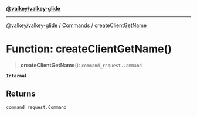 [**@valkey/valkey-glide**](../../README.md)

***

[@valkey/valkey-glide](../../modules.md) / [Commands](../README.md) / createClientGetName

# Function: createClientGetName()

> **createClientGetName**(): `command_request.Command`

**`Internal`**

## Returns

`command_request.Command`
